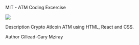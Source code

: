 MIT - ATM Coding Excercise

![](MITCryptoATM/CryptoATM.png)

Description
Crypto Atlcoin ATM using HTML, React and CSS.

Author
Gillead-Gary Mziray

